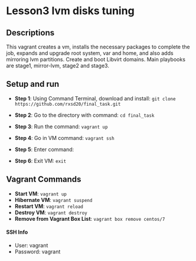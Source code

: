 Lesson3 lvm disks tuning
==============
## Descriptions
This vagrant creates a vm, installs the necessary packages to complete the job, expands and upgrade root system, var and home, and also adds mirroring lvm partitions. Create and boot Libvirt domains. Main playbooks are stage1, mirror-lvm, stage2 and stage3.

## Setup and run
* **Step 1**: Using Command Terminal, download and install: ```git clone https://github.com/rxsd20/final_task.git```

* **Step 2**: Go to the directory with command: ```cd final_task```

* **Step 3**: Run the command: ```vagrant up```

* **Step 4**: Go in VM command: ```vagrant ssh```

* **Step 5**: Enter command: ``` ```

* **Step 6**: Exit VM: ```exit```


## Vagrant Commands
* **Start VM**: ```vagrant up```
* **Hibernate VM**: ```vagrant suspend```
* **Restart VM**: ```vagrant reload```
* **Destroy VM**: ```vagrant destroy```
* **Remove from Vagrant Box List**: ```vagrant box remove centos/7```

#### SSH Info
* User: vagrant
* Password: vagrant
